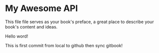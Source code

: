 # My Awesome API

This file file serves as your book's preface, a great place to describe your book's content and ideas.

Hello word!


This is first commit from local to github then sync gitbook!

